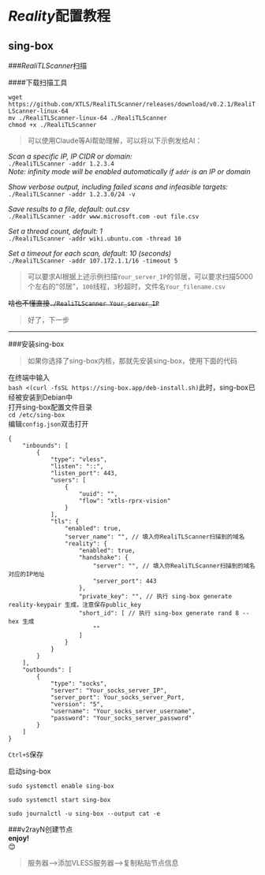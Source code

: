 # *Reality*配置教程

## sing-box

###*RealiTLScanner*扫描

####下载扫描工具

`wget https://github.com/XTLS/RealiTLScanner/releases/download/v0.2.1/RealiTLScanner-linux-64`  
`mv ./RealiTLScanner-linux-64 ./RealiTLScanner`  
`chmod +x ./RealiTLScanner`  

> 可以使用Claude等AI帮助理解，可以将以下示例发给AI：

*Scan a specific IP, IP CIDR or domain:*  
`./RealiTLScanner -addr 1.2.3.4`  
*Note: infinity mode will be enabled automatically if `addr` is an IP or domain*  

*Show verbose output, including failed scans and infeasible targets:*  
`./RealiTLScanner -addr 1.2.3.0/24 -v`

*Save results to a file, default: out.csv*  
`./RealiTLScanner -addr www.microsoft.com -out file.csv`

*Set a thread count, default: 1*  
`./RealiTLScanner -addr wiki.ubuntu.com -thread 10`

*Set a timeout for each scan, default: 10 (seconds)*  
`./RealiTLScanner -addr 107.172.1.1/16 -timeout 5`  

> 可以要求AI根据上述示例扫描`Your_server_IP`的邻居，可以要求扫描5000个左右的“邻居”，`100`线程，`3`秒超时，文件名`Your_filename.csv`

~~啥也不懂直接`./RealiTLScanner Your_server_IP`~~  

> 好了，下一步

---  

###安装sing-box

> 如果你选择了sing-box内核，那就先安装sing-box，使用下面的代码

在终端中输入  
`bash <(curl -fsSL https://sing-box.app/deb-install.sh)`此时，sing-box已经被安装到Debian中  
打开sing-box配置文件目录  
`cd /etc/sing-box`  
编辑`config.json`双击打开  

```
{
    "inbounds": [
        {
            "type": "vless",
            "listen": "::",
            "listen_port": 443,
            "users": [
                {
                    "uuid": "",
                    "flow": "xtls-rprx-vision"
                }
            ],
            "tls": {
                "enabled": true,
                "server_name": "", // 填入你RealiTLScanner扫描到的域名
                "reality": {
                    "enabled": true,
                    "handshake": {
                        "server": "", // 填入你RealiTLScanner扫描到的域名对应的IP地址
                        "server_port": 443
                    },
                    "private_key": "", // 执行 sing-box generate reality-keypair 生成，注意保存public_key
                    "short_id": [ // 执行 sing-box generate rand 8 --hex 生成
                        ""
                    ]
                }
            }
        }
    ],
    "outbounds": [
        {
            "type": "socks",
            "server": "Your_socks_server_IP",
            "server_port": Your_socks_server_Port,
            "version": "5",
            "username": "Your_socks_server_username",
            "password": "Your_socks_server_password"
        }
    ]
}
```

`Ctrl+S`保存

启动sing-box

`sudo systemctl enable sing-box`

`sudo systemctl start sing-box`

`sudo journalctl -u sing-box --output cat -e`

###v2rayN创建节点  
**enjoy!**  
😊  

> 服务器-->添加VLESS服务器-->复制粘贴节点信息
